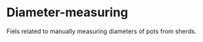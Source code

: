 Diameter-measuring
==================

Fiels related to manually measuring diameters of pots from sherds.
